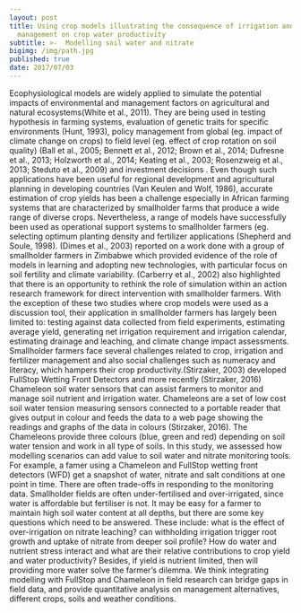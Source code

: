 ```yaml
---
layout: post
title: Using crop models illustrating the consequence of irrigation and nitrogen
  management on crop water productivity
subtitle: >-  Modelling soil water and nitrate
bigimg: /img/path.jpg
published: true
date: 2017/07/03
---
```


Ecophysiological models are widely applied to simulate the potential impacts of environmental and management factors on agricultural and natural ecosystems(White et al., 2011). They are being used in testing hypothesis in farming systems, evaluation of genetic traits for specific environments (Hunt, 1993), policy management  from global  (eg. impact of climate change on crops) to field level (eg. effect of crop rotation on soil quality) (Ball et al., 2005; Bennett et al., 2012; Brown et al., 2014; Dufresne et al., 2013; Holzworth et al., 2014; Keating et al., 2003; Rosenzweig et al., 2013; Steduto et al., 2009) and investment decisions . Even though such applications have been useful for regional development and agricultural planning in developing countries (Van Keulen and Wolf, 1986), accurate estimation of crop yields has been a challenge especially in African farming systems that are characterized by smallholder farms that produce a wide range of diverse crops. Nevertheless, a range of models have successfully been used as operational support systems to smallholder farmers (eg. selecting optimum planting density and fertilizer applications (Shepherd and Soule, 1998).
(Dimes et al., 2003) reported on a work done with a group of smallholder farmers in Zimbabwe which provided evidence of the role of models in learning and adopting new technologies, with particular focus on soil fertility and climate variability. (Carberry et al., 2002) also highlighted that there is an opportunity to rethink the role of simulation within an action research framework for direct intervention with smallholder farmers. With the exception of these two studies where crop models were used as a discussion tool, their application in smallholder farmers has largely been limited to: testing against data collected from field experiments, estimating average yield, generating net irrigation requirement and irrigation calendar, estimating drainage and leaching, and climate change impact assessments. 
Smallholder farmers face several challenges related to crop, irrigation and fertilizer management and also social challenges such as numeracy and literacy, which hampers their crop productivity.(Stirzaker, 2003) developed FullStop Wetting Front Detectors and more recently (Stirzaker, 2016) Chameleon soil water sensors that can assist farmers to monitor and manage soil nutrient and irrigation water. Chameleons are a set of low cost soil water tension measuring sensors connected to a portable reader that gives output in colour and feeds the data to a web page showing the readings and graphs of the data in colours (Stirzaker, 2016). The Chameleons provide three colours (blue, green and red) depending on soil water tension and work in all type of soils. In this study, we assessed how modelling scenarios can add value to soil water and nitrate monitoring tools. For example, a famer using a Chameleon and FullStop wetting front detectors (WFD) get a snapshot of water, nitrate and salt conditions at one point in time. There are often trade-offs in responding to the monitoring data. Smallholder fields are often under-fertilised and over-irrigated, since water is affordable but fertiliser is not.  It may be easy for a farmer to maintain high soil water content at all depths, but there are some key questions which need to be answered. These include: what is the effect of over-irrigation on nitrate leaching?  can withholding irrigation trigger root growth and uptake of nitrate from deeper soil profile?  How do water and nutrient stress interact and what are their relative contributions to crop yield and water productivity? Besides, if yield is nutrient limited, then will providing more water solve the farmer’s dilemma. We think integrating modelling with FullStop and Chameleon in field research can bridge gaps in field data, and provide quantitative analysis on management alternatives, different crops, soils and weather conditions. 
